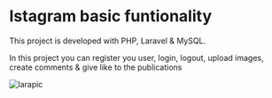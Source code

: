 # Istagram basic funtionality

This project is developed with PHP, Laravel & MySQL.


In this project you can register you user, login, logout, upload images, create comments & give like to the publications 

<img src="https://i.ibb.co/5YyMM0N/larapic.png" alt="larapic" border="0">
